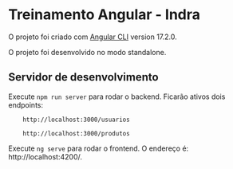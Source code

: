# Treinamento Angular - Indra 

O projeto foi criado com [Angular CLI](https://github.com/angular/angular-cli) version 17.2.0.

O projeto foi desenvolvido no modo standalone.

## Servidor de desenvolvimento

Execute `npm run server` para rodar o backend. Ficarão ativos dois endpoints:

        http://localhost:3000/usuarios
        
        http://localhost:3000/produtos
        
Execute `ng serve` para rodar o frontend. O endereço é: 
        http://localhost:4200/. 


